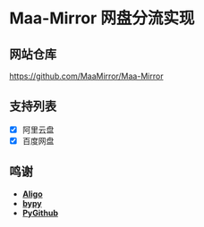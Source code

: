 # Maa-Mirror 网盘分流实现

## 网站仓库
https://github.com/MaaMirror/Maa-Mirror

## 支持列表
- [x] 阿里云盘
- [x] 百度网盘

## 鸣谢
- **[Aligo](https://github.com/foyoux/aligo)**
- **[bypy](https://github.com/houtianze/bypy)**
- **[PyGithub](https://github.com/PyGithub/PyGithub)**
